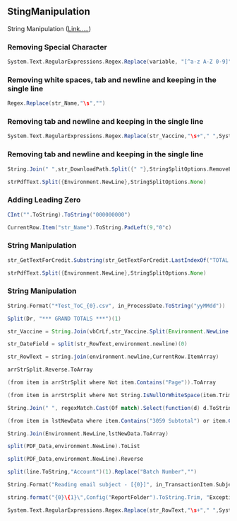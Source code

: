 
## StingManipulation 
String Manipulation ([Link.....](https://forum.uipath.com/t/how-to-manipulate-a-part-of-string-split-trim-substring-replace-remove-left-right/140180))


### Removing Special Character 
```scala
System.Text.RegularExpressions.Regex.Replace(variable, "[^a-z A-Z 0-9]", "")

```
### Removing white spaces, tab and newline and keeping in the single line
```scala
Regex.Replace(str_Name,"\s","")

```

### Removing tab and newline and keeping in the single line
```scala
System.Text.RegularExpressions.Regex.Replace(str_Vaccine,"\s+"," ",System.Text.RegularExpressions.RegexOptions.Multiline).Trim

```

### Removing tab and newline and keeping in the single line
```scala
String.Join(" ",str_DownloadPath.Split({" "},StringSplitOptions.RemoveEmptyEntries))

```


```scala
strPdfText.Split({Environment.NewLine},StringSplitOptions.None)
```


### Adding Leading Zero

```scala
CInt("".ToString).ToString("000000000")

```
```scala
CurrentRow.Item("str_Name").ToString.PadLeft(9,"0"c)

```

### String Manipulation


```scala
str_GetTextForCredit.Substring(str_GetTextForCredit.LastIndexOf("TOTAL CREDITS")).Replace(",","")
```

```scala
strPdfText.Split({Environment.NewLine},StringSplitOptions.None)
```



### String Manipulation


```scala
String.Format("*Test_ToC_{0}.csv", in_ProcessDate.ToString("yyMMdd"))
```
```scala
Split(Dr, "*** GRAND TOTALS ***")(1)
```

```java
str_Vaccine = String.Join(vbCrLf,str_Vaccine.Split(Environment.NewLine.ToArray,StringSplitOptions.RemoveEmptyEntries))
```


```scala
str_DateField = split(str_RowText,environment.newline)(0)
```

```scala
str_RowText = string.join(environment.newline,CurrentRow.ItemArray)
```

```scala
arrStrSplit.Reverse.ToArray
```

```scala
(from item in arrStrSplit where Not item.Contains("Page")).ToArray
```

```scala
(from item in arrStrSplit where Not String.IsNullOrWhiteSpace(item.Trim)).ToArray
```

```scala
String.Join(" ", regexMatch.Cast(Of match).Select(function(d) d.ToString).ToArray)
```

```scala
(from item in lstNewData where item.Contains("3059 Subtotal") or item.Contains("8155 Subtotal")).ToList
```

```scala
String.Join(Environment.NewLine,lstNewData.ToArray)
```

```scala
split(PDF_Data,environment.NewLine).ToList
```

```scala
split(PDF_Data,environment.NewLine).Reverse
```

```scala
split(line.ToString,"Account")(1).Replace("Batch Number","")
```

```scala
String.Format("Reading email subject - [{0}]", in_TransactionItem.Subject)
```

```scala
string.format("{0}\{1}\",Config("ReportFolder").ToString.Trim, "ExceptionScreenshots")
```

```scala
System.Text.RegularExpressions.Regex.Replace(str_RowText,"\s+"," ",System.Text.RegularExpressions.RegexOptions.Multiline).Trim
```

